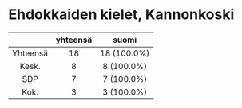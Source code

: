 # Ehdokkaiden kielet, Kannonkoski

| |yhteensä|suomi|
|:---:|:---:|:---:|
|Yhteensä|18|18 (100.0%)|
|Kesk.|8|8 (100.0%)|
|SDP|7|7 (100.0%)|
|Kok.|3|3 (100.0%)|

